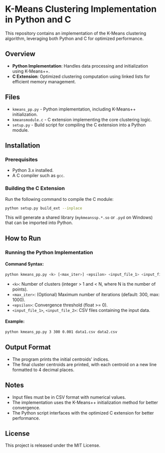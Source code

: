 # K-Means Clustering Implementation in Python and C

This repository contains an implementation of the K-Means clustering algorithm, leveraging both Python and C for optimized performance.

## Overview
- **Python Implementation**: Handles data processing and initialization using K-Means++.
- **C Extension**: Optimized clustering computation using linked lists for efficient memory management.

## Files
- `kmeans_pp.py` - Python implementation, including K-Means++ initialization.
- `kmeansmodule.c` - C extension implementing the core clustering logic.
- `setup.py` - Build script for compiling the C extension into a Python module.

## Installation
### Prerequisites
- Python 3.x installed.
- A C compiler such as `gcc`.

### Building the C Extension
Run the following command to compile the C module:
```sh
python setup.py build_ext --inplace
```
This will generate a shared library (`mykmeanssp.*.so` or `.pyd` on Windows) that can be imported into Python.

## How to Run
### Running the Python Implementation
#### Command Syntax:
```sh
python kmeans_pp.py <k> [<max_iter>] <epsilon> <input_file_1> <input_file_2>
```
- `<k>`: Number of clusters (integer > 1 and < N, where N is the number of points).
- `<max_iter>`: (Optional) Maximum number of iterations (default: 300, max: 1000).
- `<epsilon>`: Convergence threshold (float >= 0).
- `<input_file_1>`, `<input_file_2>`: CSV files containing the input data.

#### Example:
```sh
python kmeans_pp.py 3 300 0.001 data1.csv data2.csv
```

## Output Format
- The program prints the initial centroids' indices.
- The final cluster centroids are printed, with each centroid on a new line formatted to 4 decimal places.

## Notes
- Input files must be in CSV format with numerical values.
- The implementation uses the K-Means++ initialization method for better convergence.
- The Python script interfaces with the optimized C extension for better performance.

## License
This project is released under the MIT License.

